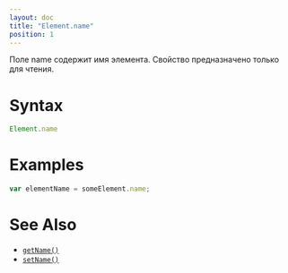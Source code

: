 ```yaml
---
layout: doc
title: "Element.name"
position: 1
---
```


Поле name содержит имя элемента. Свойство предназначено только для чтения.

# Syntax

```js
Element.name
```

# Examples

```js
var elementName = someElement.name;
```

# See Also

* [`getName()`](../Element.getName/)
* [`setName()`](../Element.setName/)
